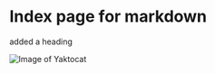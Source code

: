 # Index page for markdown 

added a heading

![Image of Yaktocat](https://octodex.github.com/images/yaktocat.png)
